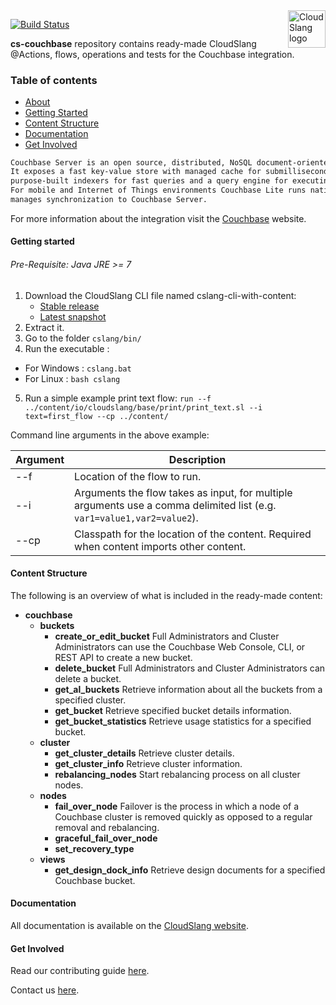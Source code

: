 <a href="http://cloudslang.io/">
    <img src="https://camo.githubusercontent.com/ece898cfb3a9cc55353e7ab5d9014cc314af0234/687474703a2f2f692e696d6775722e636f6d2f696849353630562e706e67" alt="CloudSlang logo" title="CloudSlang" align="right" height="60"/>
</a>

[![Build Status](https://travis-ci.org/CloudSlang/cs-couchbase.svg?branch=master)](https://travis-ci.org/CloudSlang/cs-couchbase)

**cs-couchbase** repository contains ready-made CloudSlang @Actions, flows, operations and tests for the Couchbase integration.

### Table of contents

* [About](#sbout)
* [Getting Started](#getting-started)
* [Content Structure](#content-structure)
* [Documentation](#documentation)
* [Get Involved](#get-involved)


<a name="#about"/>

```markdown
Couchbase Server is an open source, distributed, NoSQL document-oriented database. 
It exposes a fast key-value store with managed cache for submillisecond data operations,
purpose-built indexers for fast queries and a query engine for executing SQL-like queries. 
For mobile and Internet of Things environments Couchbase Lite runs natively on-device and 
manages synchronization to Couchbase Server.
```


For more information about the integration visit the [Couchbase](https://developer.couchbase.com/documentation/server/current/introduction/intro.html) website. 

<a name="#geting-started"/>

#### Getting started

###### Pre-Requisite: Java JRE >= 7

1. Download the CloudSlang CLI file named cslang-cli-with-content:
    + [Stable release](https://github.com/CloudSlang/cloud-slang/releases/latest)
    + [Latest snapshot](https://github.com/CloudSlang/cloud-slang/releases/)
2. Extract it.
3. Go to the folder `cslang/bin/`
4. Run the executable :
  - For Windows : `cslang.bat`
  - For Linux : `bash cslang`
5. Run a simple example print text flow: `run --f ../content/io/cloudslang/base/print/print_text.sl --i text=first_flow --cp ../content/`

Command line arguments in the above example:

| Argument | Description |
| ----- | ----- |
| --f | Location of the flow to run. |
| --i | Arguments the flow takes as input, for multiple arguments use a comma delimited list (e.g. `var1=value1,var2=value2`). |
| --cp | Classpath for the location of the content. Required when content imports other content. |


<a name="#content-structure"/>

#### Content Structure

The following is an overview of what is included in the ready-made content:
+ **couchbase** 
    + **buckets**
        + **create_or_edit_bucket** Full Administrators and Cluster Administrators can use the Couchbase Web Console, CLI, or REST API to create a new bucket.
        + **delete_bucket** Full Administrators and Cluster Administrators can delete a bucket.
        + **get_al_buckets** Retrieve information about all the buckets from a specified cluster.
        + **get_bucket** Retrieve specified bucket details information.
        + **get_bucket_statistics** Retrieve usage statistics for a specified bucket.
    + **cluster**
        + **get_cluster_details** Retrieve cluster details.
        + **get_cluster_info** Retrieve cluster information.
        + **rebalancing_nodes** Start rebalancing process on all cluster nodes.
    + **nodes**
        + **fail_over_node** Failover is the process in which a node of a Couchbase cluster is removed quickly as opposed to a regular removal and rebalancing.
        + **graceful_fail_over_node**
        + **set_recovery_type**
    + **views**
        + **get_design_dock_info** Retrieve design documents for a specified Couchbase bucket.

<a name="#documentation"/>

#### Documentation

All documentation is available on the [CloudSlang website](http://www.cloudslang.io/#/docs).

<a name="#get-invoved"/>

#### Get Involved

Read our contributing guide [here](CONTRIBUTING.md).

Contact us [here](mailto:support@cloudslang.io).
